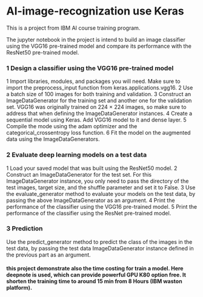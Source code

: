 # AI-image-recognization use Keras


This is a project from IBM AI course training program.

The jupyter notebook in the project is intend to build an image classifier using the VGG16 pre-trained model and compare its performance with the ResNet50 pre-trained model.


### 1 Design a classifier using the VGG16 pre-trained model

1 Import libraries, modules, and packages you will need. Make sure to import the preprocess_input function from keras.applications.vgg16.
2 Use a batch size of 100 images for both training and validation.
3 Construct an ImageDataGenerator for the training set and another one for the validation set. VGG16 was originally trained on 224 × 224 images, so make sure to address that when defining the ImageDataGenerator instances.
4 Create a sequential model using Keras. Add VGG16 model to it and dense layer.
5 Compile the mode using the adam optimizer and the categorical_crossentropy loss function.
6 Fit the model on the augmented data using the ImageDataGenerators.

### 2 Evaluate deep learning models on a test data

1 Load your saved model that was built using the ResNet50 model.
2 Construct an ImageDataGenerator for the test set. For this ImageDataGenerator instance, you only need to pass the directory of the test images, target size, and the shuffle parameter and set it to False.
3 Use the evaluate_generator method to evaluate your models on the test data, by passing the above ImageDataGenerator as an argument. 
4 Print the performance of the classifier using the VGG16 pre-trained model.
5 Print the performance of the classifier using the ResNet pre-trained model.

### 3 Prediction

Use the predict_generator method to predict the class of the images in the test data, by passing the test data ImageDataGenerator instance defined in the previous part as an argument. 


#### this project demonstrate also the time costing for train a model. Here deepnote is used, which can provide powerful GPU K80 option free. It shorten the training time to around 15 min from 8 Hours (IBM waston platform).
